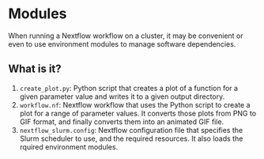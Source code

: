 # Modules

When running a Nextflow workflow on a cluster, it may be
convenient or even to use environment modules to manage
software dependencies.


## What is it?

1. `create_plot.py`: Python script that creates a plot of a
   function for a given parameter value and writes it to a
   given output directory.
1. `workflow.nf`: Nextflow workflow that uses the Python
   script to create a plot for a range of parameter values.
   It converts those plots from PNG to GIF format, and finally
   converts them into an animated GIF file.
1. `nextflow_slurm.config`: Nextflow configuration file that
   specifies the Slurm scheduler to use, and the required
   resources.  It also loads the rquired environment modules.
